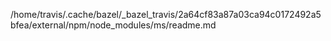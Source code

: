 /home/travis/.cache/bazel/_bazel_travis/2a64cf83a87a03ca94c0172492a5bfea/external/npm/node_modules/ms/readme.md